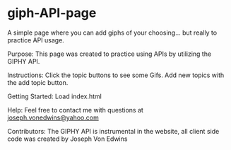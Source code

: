 # giph-API-page
A simple page where you can add giphs of your choosing... but really to practice API usage.

Purpose: This page was created to practice using APIs by utilizing the GIPHY API.

Instructions: Click the topic buttons to see some Gifs. Add new topics with 
the add topic button.

Getting Started: Load index.html

Help: Feel free to contact me with questions at joseph.vonedwins@yahoo.com

Contributors: The GIPHY API is instrumental in the website, all client side code 
was created by Joseph Von Edwins
